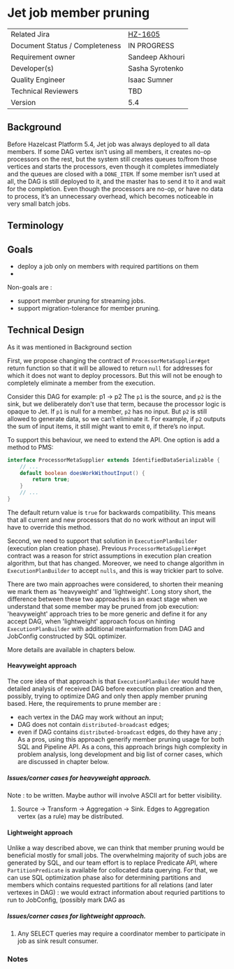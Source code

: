 # Jet job member pruning

|||
|---|---|
|Related Jira|[HZ-1605](https://hazelcast.atlassian.net/browse/HZ-1605)|
|Document Status / Completeness|IN PROGRESS|
|Requirement owner|Sandeep Akhouri|
|Developer(s)|Sasha Syrotenko|
|Quality Engineer|Isaac Sumner|
|Technical Reviewers|TBD|
|Version|5.4|

## Background

Before Hazelcast Platform 5.4, Jet job was always deployed to all data members. If some DAG vertex isn’t using all 
members, it creates no-op processors on the rest, but the system still creates queues to/from those vertices
and starts the processors, even though it completes immediately and the queues are closed with a `DONE_ITEM`. 
If some member isn’t used at all, the DAG is still deployed to it, and the master has to send it to it and wait 
for the completion. Even though the processors are no-op, or have no data to process, it’s an unnecessary overhead, 
which becomes noticeable in very small batch jobs.

## Terminology


## Goals

- deploy a job only on members with required partitions on them
- 

Non-goals are :
- support member pruning for streaming jobs. 
- support migration-tolerance for member pruning. 


## Technical Design

As it was mentioned in Background section

First, we propose changing the contract of `ProcessorMetaSupplier#get` return function so that it will be
allowed to return `null` for addresses for which it does not want to deploy processors. But this will not be enough 
to completely eliminate a member from the execution. 

Consider this DAG for example:
p1 -> p2
The `p1` is the source, and `p2` is the sink, but we deliberately don't use that term, because the processor logic is
opaque to Jet. If `p1` is null for a member, `p2` has no input. But `p2` is still allowed to generate data, 
so we can’t eliminate it. For example, if `p2` outputs the sum of input items, it still might want to emit `0`, 
if there’s no input. 

To support this behaviour, we need to extend the API. One option is add a method to PMS:
```java
interface ProcessorMetaSupplier extends IdentifiedDataSerializable {
    // ...
    default boolean doesWorkWithoutInput() {
        return true;
    }
    // ...
}
```
The default return value is `true` for backwards compatibility. This means that all current and new processors that 
do no work without an input will have to override this method.

Second, we need to support that solution in `ExecutionPlanBuilder` (execution plan creation phase). 
Previous `ProcessorMetaSupplier#get` contract was a reason for strict assumptions in execution plan creation algorithm, 
but that has changed. Moreover, we need to change algorithm in `ExecutionPlanBuilder` to accept `nulls`, and this is way
trickier part to solve.

There are two main approaches were considered, to shorten their meaning we mark them as 'heavyweight' and 'lightweight'.
Long story short, the difference between these two approaches is an exact stage when we understand that some member
may be pruned from job execution: 'heavyweight' approach tries to be more generic and define it for any accept DAG, when
'lightweight' approach focus on hinting `ExecutionPlanBuilder` with additional metainformation from DAG and JobConfig 
constructed by SQL optimizer.

More details are available in chapters below.

#### Heavyweight approach

The core idea of that approach is that  `ExecutionPlanBuilder` would have detailed analysis of received DAG before 
execution plan creation and then, possibly, trying to optimize DAG and only then apply member pruning based. Here, the
requirements to prune member are : 
- each vertex in the DAG may work without an input;
- DAG does not contain `distributed-broadcast` edges; 
- even if DAG contains `distributed-broadcast` edges, do they have any  ; 
As a pros, using this approach generify member pruning usage for both SQL and Pipeline API. 
As a cons, this approach brings high complexity in problem analysis, long development and big list of corner cases, which
are discussed in chapter below.

##### Issues/corner cases for heavyweight approach.
Note : to be written. Maybe author will involve ASCII art for better visibility.

1. Source -> Transform -> Aggregation -> Sink.
Edges to Aggregation vertex (as a rule)  may be distributed.

#### Lightweight approach

Unlike a way described above, we can think that member pruning would be beneficial mostly for small jobs. 
The overwhelming majority of such jobs are generated by SQL, and our team effort is to replace Predicate API, 
where `PartitionPredicate` is available for collocated data querying. 
For that, we can use SQL optimization phase also for determining partitions and members which contains 
requested partitions for all relations (and later vertexes in DAG) : we would extract information 
about requried partitions to run to JobConfig, (possibly mark DAG as 

##### Issues/corner cases for lightweight approach.

1. Any SELECT queries may require a coordinator member to participate in job as sink result consumer. 

### Notes


































